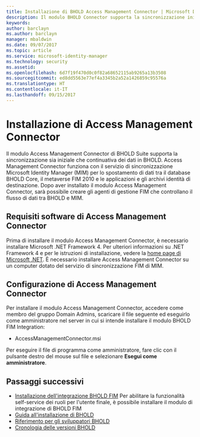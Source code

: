 ```yaml
---
title: Installazione di BHOLD Access Management Connector | Microsoft Docs
description: Il modulo BHOLD Connector supporta la sincronizzazione iniziale e continuativa dei dati
keywords: 
author: barclayn
ms.author: barclayn
manager: mbaldwin
ms.date: 09/07/2017
ms.topic: article
ms.service: microsoft-identity-manager
ms.technology: security
ms.assetid: 
ms.openlocfilehash: 6d7f19f470d0c0f82a68652115ab9265a13b3508
ms.sourcegitcommit: ed8dd5563e77ef4a3345b2a52a1426859c95576a
ms.translationtype: HT
ms.contentlocale: it-IT
ms.lasthandoff: 09/15/2017
---
```

# <a name="access-management-connector-installation"></a>Installazione di Access Management Connector

Il modulo Access Management Connector di BHOLD Suite supporta la sincronizzazione sia iniziale che continuativa dei dati in BHOLD. Access Management Connector funziona con il servizio di sincronizzazione Microsoft Identity Manager (MIM) per lo spostamento di dati tra il database BHOLD Core, il metaverse FIM 2010 e le applicazioni e gli archivi identità di destinazione. Dopo aver installato il modulo Access Management Connector, sarà possibile creare gli agenti di gestione FIM che controllano il flusso di dati tra BHOLD e MIM.

## <a name="access-management-connector-software-requirements"></a>Requisiti software di Access Management Connector

Prima di installare il modulo Access Management Connector, è necessario installare Microsoft .NET Framework 4. Per ulteriori informazioni su .NET Framework 4 e per le istruzioni di installazione, vedere la [home page di Microsoft .NET](http://www.microsoft.com/net).
È necessario installare Access Management Connector su un computer dotato del servizio di sincronizzazione FIM di MIM.

## <a name="access-management-connector-setup"></a>Configurazione di Access Management Connector

Per installare il modulo Access Management Connector, accedere come membro del gruppo Domain Admins, scaricare il file seguente ed eseguirlo come amministratore nel server in cui si intende installare il modulo BHOLD FIM Integration:

- AccessManagementConnector.msi

Per eseguire il file di programma come amministratore, fare clic con il pulsante destro del mouse sul file e selezionare **Esegui come amministratore**.

## <a name="next-steps"></a>Passaggi successivi

- [Installazione dell'integrazione BHOLD FIM](https://technet.microsoft.com/library/jj134093(v=ws.10).aspx) Per abilitare la funzionalità self-service dei ruoli per l'utente finale, è possibile installare il modulo di integrazione di BHOLD FIM
- [Guida all'installazione di BHOLD](bhold-installation-guide.md)
- [Riferimento per gli sviluppatori BHOLD](../reference/mim2016-bhold-developer-reference.md)
- [Cronologia delle versioni BHOLD](../reference/version-bhold-history.md)